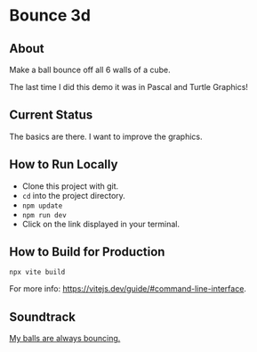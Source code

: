 # Bounce 3d
## About
Make a ball bounce off all 6 walls of a cube.

The last time I did this demo it was in Pascal and Turtle Graphics!

## Current Status
The basics are there.
I want to improve the graphics.

## How to Run Locally
* Clone this project with git.
* `cd` into the project directory.
* `npm update`
* `npm run dev`
* Click on the link displayed in your terminal.
## How to Build for Production
`npx vite build`

For more info:  https://vitejs.dev/guide/#command-line-interface.

## Soundtrack
[My balls are always bouncing.](https://www.youtube.com/watch?v=xPlqLHcphyw)
